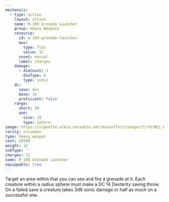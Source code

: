 ```yaml
---
mechanics:
  - type: action
    layout: attack
    name: M-100 Grenade Launcher
    group: Heavy Weapons
    resource:
      id: m-100-grenade-launcher
      max:
        type: flat
        value: 12
      reset: manual
      label: charges
    damage:
      - dieCount: 3
        dieType: 6
        type: sonic
    dc:
      save: dex
      base: 14
      proficient: false
    range:
      short: 90
      aoe:
        size: 10
        type: sphere
image: https://vignette.wikia.nocookie.net/masseffect/images/f/f0/ME2_HW_-_Grenade_Launcher.png/revision/latest?cb=20140823054132
rarity: uncommon
type: heavy_weapon
cost: 20500
weight: 12
subType: ''
charges: 12
name: M-100 Grenade Launcher
equippable: true
---
```

Target an area within <me-distance length="90" /> that you can see and fire a grenade at it. Each creature
within a <me-distance length="10" adj /> radius sphere must make a DC 14 Dexterity saving throw.
On a failed save a creature takes 3d6 sonic damage or half as much on a successful one.
